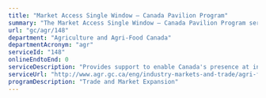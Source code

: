 ```yaml
---
title: "Market Access Single Window – Canada Pavilion Program"
summary: "The Market Access Single Window – Canada Pavilion Program service from Agriculture and Agri-Food Canada is not available end-to-end online, according to the GC Service Inventory."
url: "gc/agr/148"
department: "Agriculture and Agri-Food Canada"
departmentAcronym: "agr"
serviceId: "148"
onlineEndtoEnd: 0
serviceDescription: "Provides support to enable Canada's presence at international food, fish and seafood shows."
serviceUrl: "http://www.agr.gc.ca/eng/industry-markets-and-trade/agri-food-trade-services-for-exporters/agriculture-and-food-trade-show-service/canada-pavilion-program/?id=1518440736899"
programDescription: "Trade and Market Expansion"
---
```

